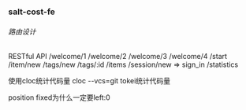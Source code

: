 ### salt-cost-fe

###### 路由设计

RESTful API /welcome/1 /welcome/2 /welcome/3 /welcome/4 /start /item/new /tags/new /tags/:id /items /session/new =>
sign_in /statistics

使用cloc统计代码量 cloc --vcs=git tokei统计代码量

position fixed为什么一定要left:0  

